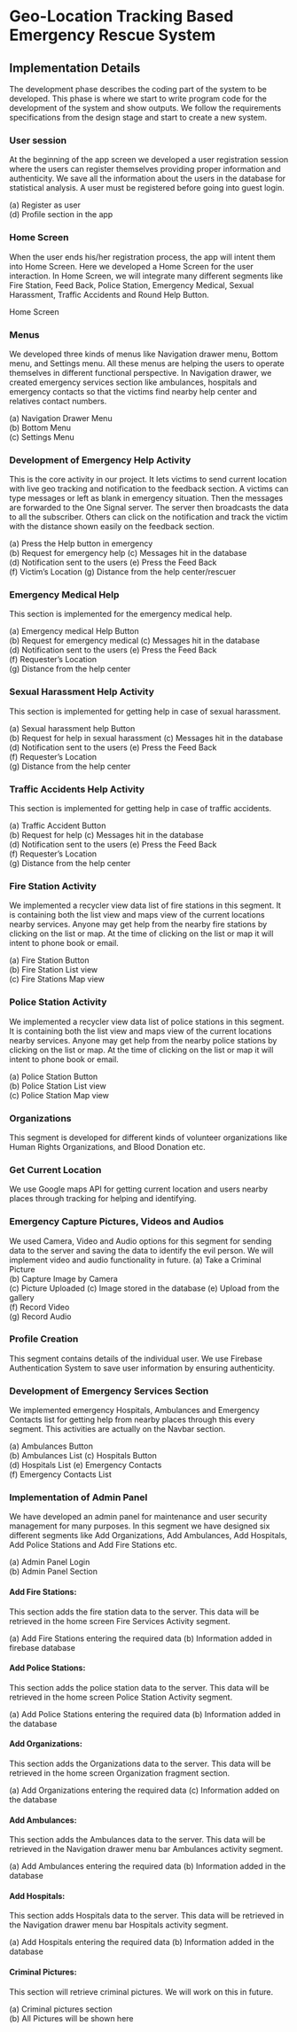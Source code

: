 # Geo-Location Tracking Based Emergency Rescue System
## Implementation Details
The development phase describes the coding part of the system to be developed. This phase is where we start to write program code for the development of the system and show outputs. We follow the requirements specifications from the design stage and start to create a new system. 

### User session 
At the beginning of the app screen we developed a user registration session where the users can register themselves providing proper information and authenticity. We save all the information about the users in the database for statistical analysis. A user must be registered before going into guest login.
  				
(a) Register as user	                   
(d) Profile section in the app

### Home Screen
When the user ends his/her registration process, the app will intent them into Home Screen. Here we developed a Home Screen for the user interaction. In Home Screen, we will integrate many different segments like Fire Station, Feed Back, Police Station, Emergency Medical, Sexual Harassment, Traffic Accidents and Round Help Button.
 
Home Screen
### Menus
We developed three kinds of menus like Navigation drawer menu, Bottom menu, and Settings menu. All these menus are helping the users to operate themselves in different functional perspective. In Navigation drawer, we created emergency services section like ambulances, hospitals and emergency contacts so that the victims find nearby help center and relatives contact numbers. 

(a) Navigation Drawer Menu 		 
(b) Bottom Menu	                  
(c) Settings Menu

### Development of Emergency Help Activity
This is the core activity in our project. It lets victims to send current location with live geo tracking and notification to the feedback section. A victims can type messages or left as blank in emergency situation. Then the messages are forwarded to the One Signal server. The server then broadcasts the data to all the subscriber. Others can click on the notification and track the victim with the distance shown easily on the feedback section.
  				 
(a) Press the Help button in emergency 			               
(b) Request for emergency help
(c) Messages hit in the database 	                            
(d) Notification sent to the users
(e) Press the Feed Back	           
(f) Victim’s Location	(g) Distance from the help center/rescuer

### Emergency Medical Help
This section is implemented for the emergency medical help.

(a) Emergency medical Help Button 			             
(b) Request for emergency medical
(c) Messages hit in the database 		              
(d) Notification sent to the users
(e) Press the Feed Back	            
(f) Requester’s Location	          
(g) Distance from the help center

### Sexual Harassment Help Activity 
This section is implemented for getting help in case of sexual harassment.

(a) Sexual harassment help Button	                                          
(b) Request for help in sexual harassment
(c) Messages hit in the database 	                           
(d) Notification sent to the users
(e) Press the Feed Back	             
(f) Requester’s Location	          
(g) Distance from the help center

### Traffic Accidents Help Activity
This section is implemented for getting help in case of traffic accidents.

(a) Traffic Accident Button 		                                                           
(b) Request for help
(c) Messages hit in the database                                     
(d) Notification sent to the users
(e) Press the Feed Back	             
(f) Requester’s Location	          
(g) Distance from the help center

### Fire Station Activity
We implemented a recycler view data list of fire stations in this segment. It is containing both the list view and maps view of the current locations nearby services. Anyone may get help from the nearby fire stations by clicking on the list or map. At the time of clicking on the list or map it will intent to phone book or email.

(a) Fire Station Button 	           
(b) Fire Station List view 	             
(c) Fire Stations Map view

### Police Station Activity
We implemented a recycler view data list of police stations in this segment. It is containing both the list view and maps view of the current locations nearby services. Anyone may get help from the nearby police stations by clicking on the list or map. At the time of clicking on the list or map it will intent to phone book or email.

(a) Police Station Button 	          
(b) Police Station List view                
(c) Police Station Map view

### Organizations
This segment is developed for different kinds of volunteer organizations like Human Rights Organizations, and Blood Donation etc. 

### Get Current Location
We use Google maps API for getting current location and users nearby places through tracking for helping and identifying.
 
### Emergency Capture Pictures, Videos and Audios
We used Camera, Video and Audio options for this segment for sending data to the server and saving the data to identify the evil person. We will implement video and audio functionality in future.
(a) Take a Criminal Picture 	         
(b) Capture Image by Camera    	      
(c) Picture Uploaded
(c) Image stored in the database
(e) Upload from the gallery                     
(f) Record Video 	                      
(g) Record Audio

### Profile Creation 
This segment contains details of the individual user. We use Firebase Authentication System to save user information by ensuring authenticity.
 
### Development of Emergency Services Section
We implemented emergency Hospitals, Ambulances and Emergency Contacts list for getting help from nearby places through this every segment. This activities are actually on the Navbar section.

(a) Ambulances Button 				                              
(b) Ambulances List
(c) Hospitals Button 				                                
(d) Hospitals List 
(e) Emergency Contacts 			                                       
(f) Emergency Contacts List

### Implementation of Admin Panel
We have developed an admin panel for maintenance and user security management for many purposes. In this segment we have designed six different segments like Add Organizations, Add Ambulances, Add Hospitals, Add Police Stations and Add Fire Stations etc.
  					 
(a) Admin Panel Login 				 	             
(b) Admin Panel Section

#### Add Fire Stations: 
This section adds the fire station data to the server. This data will be retrieved in the home screen Fire Services Activity segment. 

(a) Add Fire Stations entering the required data
(b) Information added in firebase database

#### Add Police Stations: 
This section adds the police station data to the server. This data will be retrieved in the home screen Police Station Activity segment. 

(a) Add Police Stations entering the required data
(b) Information added in the database

#### Add Organizations: 
This section adds the Organizations data to the server. This data will be retrieved in the home screen Organization fragment section. 

(a) Add Organizations entering the required data
(c) Information added on the database

#### Add Ambulances: 
This section adds the Ambulances data to the server. This data will be retrieved in the Navigation drawer menu bar Ambulances activity segment. 

(a) Add Ambulances entering the required data
(b) Information added in the database

#### Add Hospitals: 
This section adds Hospitals data to the server. This data will be retrieved in the Navigation drawer menu bar Hospitals activity segment. 

(a) Add Hospitals entering the required data
(b) Information added in the database

#### Criminal Pictures: 
This section will retrieve criminal pictures. We will work on this in future. 

(a) Criminal pictures section			                                 
(b) All Pictures will be shown here


